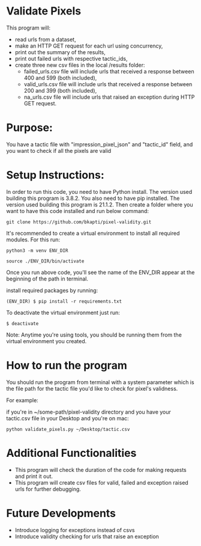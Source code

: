 # Validate Pixels

This program will:
* read urls from a dataset, 
* make an HTTP GET request for each url using concurrency, 
* print out the summary of the results,
* print out failed urls with respective tactic_ids,
* create three new csv files in the local /results folder:
  * failed_urls.csv file will include urls that received a response between 400 and 599 (both included),
  * valid_urls.csv file will include urls that received a response between 200 and 399 (both included),
  * na_urls.csv file will include urls that raised an exception during HTTP GET request.

# Purpose: 

You have a tactic file with "impression_pixel_json" and "tactic_id" field, and you want to check if all the pixels are
valid

# Setup Instructions:
In order to run this code, you need to have Python install. The version used building this program is 3.8.2.
You also need to have pip installed. The version used building this program is 21.1.2.
Then create a folder where you want to have this code installed and run below command:

```git clone https://github.com/bkapti/pixel-validity.git```

It's recommended to create a virtual environment to install all required modules. 
For this run:

```python3 -m venv ENV_DIR```

```source ./ENV_DIR/bin/activate```

Once you run above code, you'll see the name of the ENV_DIR appear at the beginning of the path in terminal.

install required packages by running:

```(ENV_DIR) $ pip install -r requirements.txt```

To deactivate the virtual environment just run: 

```$ deactivate```

Note: Anytime you're using tools, you should be running them from the virtual environment you created.

# How to run the program
You should run the program from terminal with a system parameter which is the file path for the tactic file you'd like
to check for pixel's validness.

For example: 

if you're in ~/some-path/pixel-validity directory and you have your tactic.csv file in your Desktop and you're on mac:

```python validate_pixels.py ~/Desktop/tactic.csv```

# Additional Functionalities
* This program will check the duration of the code for making requests and print it out.
* This program will create csv files for valid, failed and exception raised urls for further debugging.

# Future Developments
* Introduce logging for exceptions instead of csvs
* Introduce validity checking for urls that raise an exception
